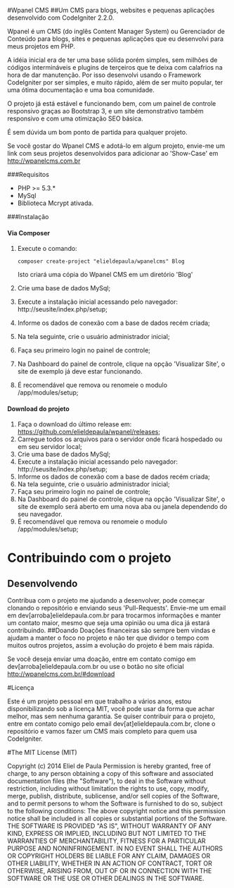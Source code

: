 #Wpanel CMS
##Um CMS para blogs, websites e pequenas aplicações desenvolvido com CodeIgniter 2.2.0.

Wpanel é um CMS (do inglês Content Manager System) ou Gerenciador de Conteúdo para blogs, sites e pequenas aplicações que eu desenvolvi para meus projetos em PHP.

A idéia inicial era de ter uma base sólida porém simples, sem milhões de códigos intermináveis e plugins de terçeiros que te deixa com calafrios na hora de dar manutenção. Por isso desenvolvi usando o Framework CodeIgniter por ser simples, e muito rápido, além de ser
muito popular, ter uma ótima documentação e uma boa comunidade.

O projeto já está estável e funcionando bem, com um painel de controle responsivo graças ao Bootstrap 3, e um site demonstrativo também responsivo e com uma otimização SEO básica.

É sem dúvida um bom ponto de partida para qualquer projeto. 

Se você gostar do Wpanel CMS e adotá-lo em algum projeto, envie-me um link com seus projetos desenvolvidos para adicionar ao 'Show-Case' em http://wpanelcms.com.br

###Requisitos

- PHP >= 5.3.*
- MySql
- Biblioteca Mcrypt ativada.

###Instalação

#### Via Composer

1. Execute o comando:

	```
	composer create-project "elieldepaula/wpanelcms" Blog
	```
	Isto criará uma cópia do Wpanel CMS em um diretório 'Blog'
2. Crie uma base de dados MySql;
3. Execute a instalação inicial acessando pelo navegador: http://seusite/index.php/setup;
4. Informe os dados de conexão com a base de dados recém criada;
5. Na tela seguinte, crie o usuário administrador inicial;
6. Faça seu primeiro login no painel de controle;
7. Na Dashboard do painel de controle, clique na opção 'Visualizar Site', o site de exemplo já deve estar funcionando.
8. É recomendável que remova ou renomeie o modulo /app/modules/setup;

#### Download do projeto

1. Faça o download do último release em: <https://github.com/elieldepaula/wpanel/releases>;
2. Carregue todos os arquivos para o servidor onde ficará hospedado ou em seu servidor local;
3. Crie uma base de dados MySql;
4. Execute a instalação inicial acessando pelo navegador: http://seusite/index.php/setup;
5. Informe os dados de conexão com a base de dados recém criada;
6. Na tela seguinte, crie o usuário administrador inicial;
7. Faça seu primeiro login no painel de controle;
8. Na Dashboard do painel de controle, clique na opção 'Visualizar Site', o site de exemplo será aberto em uma nova aba ou janela dependendo do seu navegador.
9. É recomendável que remova ou renomeie o modulo /app/modules/setup;

# Contribuindo com o projeto
## Desenvolvendo
Contribua com o projeto me ajudando a desenvolver, pode começar clonando o repositório e enviando seus 'Pull-Requests'. Envie-me um email em dev[arroba]elieldepaula.com.br para trocarmos informações e manter um contato maior, mesmo que seja uma opinião ou uma dica já estará contribuindo.
##Doando
Doações financeiras são sempre bem vindas e ajudam a manter o foco no projeto e não ter que dividor o tempo com muitos outros projetos, assim a evolução do projeto é bem mais rápida.

Se você deseja enviar uma doação, entre em contato comigo em dev[arroba]elieldepaula.com.br ou use o botão no site oficial <http://wpanelcms.com.br/#download>

#Licença

Este é um projeto pessoal em que trabalho a vários anos, estou disponibilizando sob a licença MIT, você pode usar da forma que achar melhor, mas sem nenhuma garantia. Se quiser contribuir para o projeto, entre em contato comigo pelo email dev[at]elieldepaula.com.br, clone o repositório e vamos fazer um CMS mais completo para quem usa CodeIgniter.

#The MIT License (MIT)

Copyright (c) 2014 Eliel de Paula
Permission is hereby granted, free of charge, to any person obtaining a copy
of this software and associated documentation files (the "Software"), to deal
in the Software without restriction, including without limitation the rights
to use, copy, modify, merge, publish, distribute, sublicense, and/or sell
copies of the Software, and to permit persons to whom the Software is
furnished to do so, subject to the following conditions:
The above copyright notice and this permission notice shall be included in all
copies or substantial portions of the Software.
THE SOFTWARE IS PROVIDED "AS IS", WITHOUT WARRANTY OF ANY KIND, EXPRESS OR
IMPLIED, INCLUDING BUT NOT LIMITED TO THE WARRANTIES OF MERCHANTABILITY,
FITNESS FOR A PARTICULAR PURPOSE AND NONINFRINGEMENT. IN NO EVENT SHALL THE
AUTHORS OR COPYRIGHT HOLDERS BE LIABLE FOR ANY CLAIM, DAMAGES OR OTHER
LIABILITY, WHETHER IN AN ACTION OF CONTRACT, TORT OR OTHERWISE, ARISING FROM,
OUT OF OR IN CONNECTION WITH THE SOFTWARE OR THE USE OR OTHER DEALINGS IN THE
SOFTWARE.